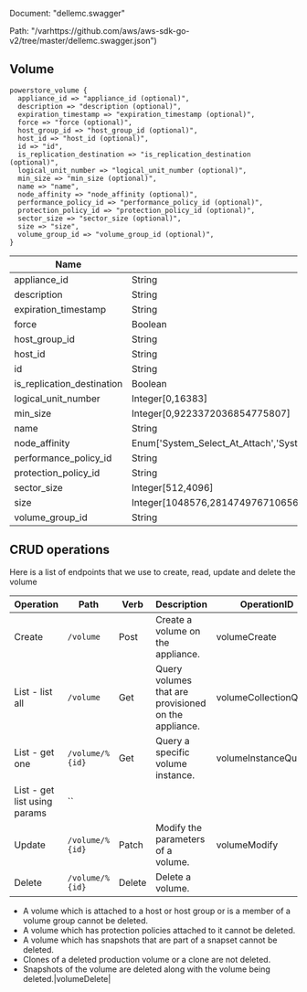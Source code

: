Document: "dellemc.swagger"


Path: "/varhttps://github.com/aws/aws-sdk-go-v2/tree/master/dellemc.swagger.json")

## Volume



```puppet
powerstore_volume {
  appliance_id => "appliance_id (optional)",
  description => "description (optional)",
  expiration_timestamp => "expiration_timestamp (optional)",
  force => "force (optional)",
  host_group_id => "host_group_id (optional)",
  host_id => "host_id (optional)",
  id => "id",
  is_replication_destination => "is_replication_destination (optional)",
  logical_unit_number => "logical_unit_number (optional)",
  min_size => "min_size (optional)",
  name => "name",
  node_affinity => "node_affinity (optional)",
  performance_policy_id => "performance_policy_id (optional)",
  protection_policy_id => "protection_policy_id (optional)",
  sector_size => "sector_size (optional)",
  size => "size",
  volume_group_id => "volume_group_id (optional)",
}
```

| Name        | Type           | Required       |
| ------------- | ------------- | ------------- |
|appliance_id | String | false |
|description | String | false |
|expiration_timestamp | String | false |
|force | Boolean | false |
|host_group_id | String | false |
|host_id | String | false |
|id | String | true |
|is_replication_destination | Boolean | false |
|logical_unit_number | Integer[0,16383] | false |
|min_size | Integer[0,9223372036854775807] | false |
|name | String | true |
|node_affinity | Enum['System_Select_At_Attach','System_Selected_Node_A','System_Selected_Node_B','Preferred_Node_A','Preferred_Node_B'] | false |
|performance_policy_id | String | false |
|protection_policy_id | String | false |
|sector_size | Integer[512,4096] | false |
|size | Integer[1048576,281474976710656] | true |
|volume_group_id | String | false |



## CRUD operations

Here is a list of endpoints that we use to create, read, update and delete the volume

| Operation | Path | Verb | Description | OperationID |
| ------------- | ------------- | ------------- | ------------- | ------------- |
|Create|`/volume`|Post|Create a volume on the appliance.|volumeCreate|
|List - list all|`/volume`|Get|Query volumes that are provisioned on the appliance.|volumeCollectionQuery|
|List - get one|`/volume/%{id}`|Get|Query a specific volume instance.|volumeInstanceQuery|
|List - get list using params|``||||
|Update|`/volume/%{id}`|Patch|Modify the parameters of a volume.|volumeModify|
|Delete|`/volume/%{id}`|Delete|Delete a volume. 

* A volume which is attached to a host or host group or is a member of a volume group cannot be deleted.
* A volume which has protection policies attached to it cannot be deleted.
* A volume which has snapshots that are part of a snapset cannot be deleted.
* Clones of a deleted production volume or a clone are not deleted.
* Snapshots of the volume are deleted along with the volume being deleted.|volumeDelete|
